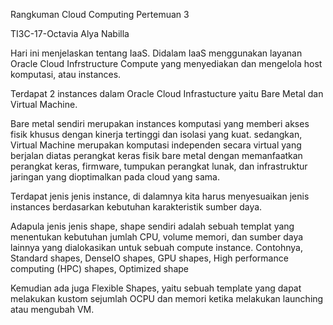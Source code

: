 Rangkuman Cloud Computing Pertemuan 3

TI3C-17-Octavia Alya Nabilla

Hari ini menjelaskan tentang IaaS. Didalam IaaS menggunakan layanan Oracle Cloud Infrstructure Compute yang menyediakan  dan mengelola host komputasi, atau instances.

Terdapat 2 instances dalam Oracle Cloud Infrastucture yaitu Bare Metal dan Virtual Machine.

Bare metal sendiri merupakan instances komputasi yang memberi akses fisik khusus dengan kinerja tertinggi dan isolasi yang kuat.
sedangkan, Virtual Machine merupakan komputasi independen secara virtual yang berjalan diatas perangkat keras fisik bare metal dengan memanfaatkan perangkat keras, firmware, tumpukan perangkat lunak, dan infrastruktur jaringan yang dioptimalkan pada cloud yang sama.

Terdapat jenis jenis instance, di dalamnya kita harus menyesuaikan jenis instances berdasarkan kebutuhan karakteristik sumber daya.

Adapula jenis jenis shape, shape sendiri adalah  sebuah templat yang menentukan kebutuhan jumlah CPU, volume memori, dan sumber daya lainnya yang dialokasikan untuk sebuah compute instance. Contohnya, Standard shapes, DenseIO shapes, GPU shapes, High performance computing (HPC) shapes, Optimized shape

Kemudian ada juga Flexible Shapes, yaitu sebuah template yang dapat melakukan kustom sejumlah OCPU dan memori ketika melakukan launching atau mengubah VM.